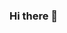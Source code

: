 ### Hi there 👋

<!--
**munenepeter/munenepeter** is a ✨ _special_ ✨ repository because its `README.md` (this file) appears on your GitHub profile.

Here are some ideas to get you started:

- 🔭 I’m currently working on Chungu
- 🌱 I’m currently learning PHP & Laravel
- 💬 Ask me about Web Development with PHP
- 📫 How to reach me: munenenjega@gmail.com
- ⚡ Fun fact: I'm short
-->
